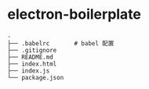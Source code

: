 # electron-boilerplate

```
.
├── .babelrc       # babel 配置
├── .gitignore
├── README.md
├── index.html
├── index.js
└── package.json
```